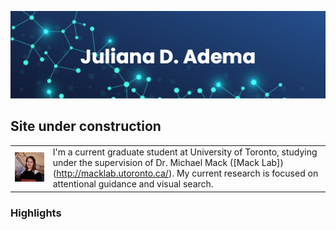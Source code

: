 ![bannerpng](/pics/banner.png)   

## Site under construction  

| | |
|-|-|
| ![](/pics/avtr.jpg)        |  I'm a current graduate student at University of Toronto, studying under the supervision of Dr. Michael Mack ([Mack Lab])(http://macklab.utoronto.ca/). My current research is focused on attentional guidance and visual search. |


### Highlights
